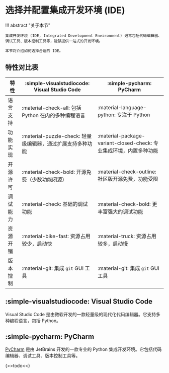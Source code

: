 # 选择并配置集成开发环境 (IDE)

!!! abstract "关于本节"

    集成开发环境 (IDE, Integrated Development Environment) 通常包括代码编辑器、调试工具、版本控制工具等，能够提供一站式的开发环境。

    本节将介绍如何选择合适的 IDE。

## 特性对比表

| 特性 | :simple-visualstudiocode: Visual Studio Code | :simple-pycharm: PyCharm |
| --- | --- | --- |
| 语言支持 | :material-check-all: 包括 Python 在内的多种编程语言 | :material-language-python: 专注于 Python |
| 功能实现 | :material-puzzle-check: 轻量级编辑器，通过扩展支持多种功能 | :material-package-variant-closed-check: 专业集成环境，内置多种功能 |
| 开源许可 | :material-check-bold: 开源免费（少数功能闭源） | :material-check-outline: 社区版开源免费，功能受限 |
| 调试能力 | :material-check: 基础的调试功能 | :material-check-bold: 更丰富强大的调试功能 |
| 资源开销 | :material-bike-fast: 资源占用较少，启动快 | :material-truck: 资源占用较多，启动慢 |
| 版本控制 | :material-git: 集成 `git` GUI 工具 | :material-git: 集成 `git` GUI 工具 |

## :simple-visualstudiocode: Visual Studio Code

Visual Studio Code 是由微软开发的一款轻量级的现代化代码编辑器。它支持多种编程语言，包括 Python。

## :simple-pycharm: PyCharm

[PyCharm](https://www.jetbrains.com/pycharm/) 是由 JetBrains 开发的一款专业的 Python 集成开发环境。它包括代码编辑器、调试工具、版本控制工具等。

{>>todo<<}